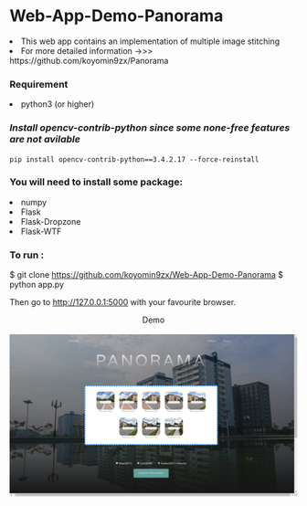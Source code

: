 # Web-App-Demo-Panorama
<li>This web app contains an implementation of multiple image stitching
<li>For more detailed information ->>> https://github.com/koyomin9zx/Panorama

### Requirement
<li>python3 (or higher)

### *Install opencv-contrib-python since some none-free features are not avilable*

    pip install opencv-contrib-python==3.4.2.17 --force-reinstall

### You will need to install some package:
<li>numpy
<li>Flask
<li>Flask-Dropzone
<li>Flask-WTF

### To run :
$ git clone https://github.com/koyomin9zx/Web-App-Demo-Panorama
$ python app.py

Then go to http://127.0.0.1:5000 with your favourite browser.

<center>
<caption>Demo</caption><br><br>
<img src="demo.png" ><br>
<br><br>
